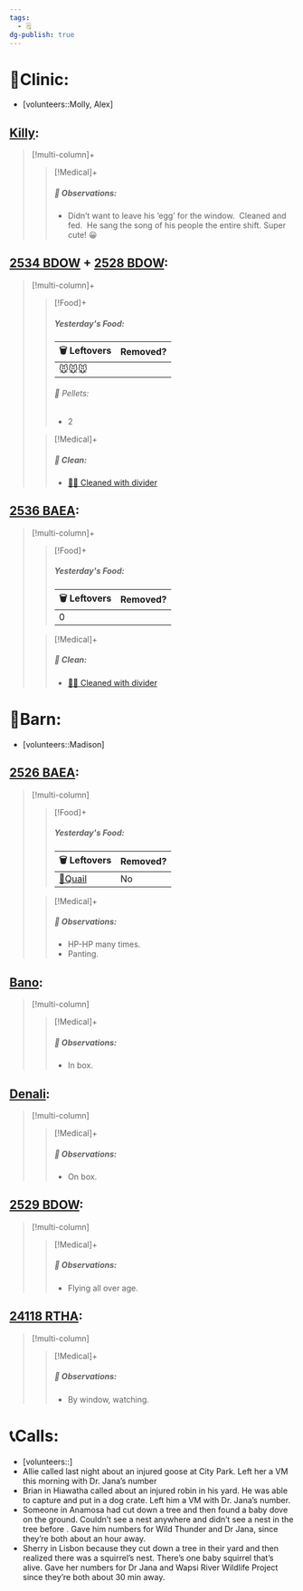 ```yaml
---
tags:
  - 🗒️
dg-publish: true
---
```


# 🏥Clinic:
- [volunteers::Molly, Alex]

## [Killy](../RARE%20Birds/Ed%20Birds/Killy.md):
> [!multi-column]+
>
>> [!Medical]+
>> ##### 🔭 Observations:
>> - Didn’t want to leave his ‘egg’ for the window.  Cleaned and fed.  He sang the song of his people the entire shift. Super cute! 😀

## [2534 BDOW](../RARE%20Birds/2534%20BDOW.md) + [2528 BDOW](../RARE%20Birds/2528%20BDOW.md):
> [!multi-column]+
>
>> [!Food]+
>>##### Yesterday's Food:
>> |🗑️ Leftovers| Removed?
>> |---|---|
>>|🐭🐭🐭|
>>
>>###### 💩 Pellets:
>>- 2
>>
>
>> [!Medical]+
>>##### 🫧 Clean:
>> - [🧼➗ Cleaned with divider](../Admin/Codes/Cleaned%20with%20divider.md)
>>

## [2536 BAEA](../RARE%20Birds/2536%20BAEA.md):
> [!multi-column]+
>
>> [!Food]+
>>##### Yesterday's Food:
>> |🗑️ Leftovers| Removed?
>> |---|---|
>>|0|
>>
>
>> [!Medical]+
>>##### 🫧 Clean:
>> - [🧼➗ Cleaned with divider](../Admin/Codes/Cleaned%20with%20divider.md)
>>

# 🏡Barn:
- [volunteers::Madison]

## [2526 BAEA](../RARE%20Birds/2526%20BAEA.md):
> [!multi-column]
>
>> [!Food]+
>> ##### Yesterday's Food:
>> |🗑️ Leftovers| Removed?
>> |---|---|
>>|[🐥Quail](../Admin/Codes/Food/Quail.md)|No
>>
>
>> [!Medical]+
>> ##### 🔭 Observations:
>> - HP-HP many times.
>> - Panting.

## [Bano](../RARE%20Birds/Ed%20Birds/Bano.md):
> [!multi-column]
>
>> [!Medical]+
>> ##### 🔭 Observations:
>> - In box.

## [Denali](../RARE%20Birds/Ed%20Birds/Denali.md):
> [!multi-column]
>
>> [!Medical]+
>> ##### 🔭 Observations:
>> - On box.

## [2529 BDOW](../RARE%20Birds/2529%20BDOW.md):
> [!multi-column]
>
>> [!Medical]+
>> ##### 🔭 Observations:
>> - Flying all over age.

## [24118 RTHA](../RARE%20Birds/24118%20RTHA.md):
> [!multi-column]
>
>> [!Medical]+
>> ##### 🔭 Observations:
>> - By window, watching.

# 📞Calls:
- [volunteers::]
- Allie called last night about an injured goose at City Park. Left her a VM this morning with Dr. Jana’s number
- Brian in Hiawatha called about an injured robin in his yard. He was able to capture and put in a dog crate. Left him a VM with Dr. Jana’s number.
- Someone in Anamosa had cut down a tree and then found a baby dove on the ground. Couldn’t see a nest anywhere and didn’t see a nest in the tree before . Gave him numbers for Wild Thunder and Dr Jana, since they’re both about an hour away.
- Sherry in Lisbon because they cut down a tree in their yard and then realized there was a squirrel’s nest. There’s one baby squirrel that’s alive. Gave her numbers for Dr Jana and Wapsi River Wildlife Project since they’re both about 30 min away.

